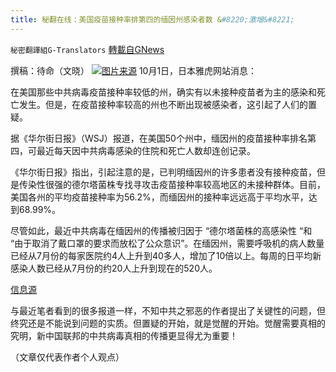 ```yaml
---
title: 秘翻在线：美国疫苗接种率排第四的缅因州感染者数 &#8220;激增&#8221;
---
```

`秘密翻譯組G-Translators` [轉載自GNews](https://gnews.org/zh-hans/1566509/)

撰稿：待命（文晓）
![](https://assets.gnews.org/wp-content/uploads/2021/10/画像5.png)[图片来源](https://www.rfi.fr/cn/%E4%B8%AD%E5%9B%BD/20200213-%E6%96%B0%E5%86%A0%E8%82%BA%E7%82%8E-%E7%AC%AC%E5%9B%9B%E4%BB%A3%E7%97%85%E6%AF%92%E6%84%9F%E6%9F%93%E5%BC%BA%E9%9C%87%E5%87%BA%E7%8E%B0)
10月1日，日本雅虎网站消息：

在美国那些中共病毒疫苗接种率较低的州，确实有以未接种疫苗者为主的感染和死亡发生。但是，在疫苗接种率较高的州也不断出现被感染者，这引起了人们的置疑。

据《华尔街日报》（WSJ）报道，在美国50个州中，缅因州的疫苗接种率排名第四，可最近每天因中共病毒感染的住院和死亡人数却连创记录。

《华尔街日报》指出，引起注意的是，已判明缅因州的许多患者没有接种疫苗，但是传染性很强的德尔塔菌株专找寻攻击疫苗接种率较高地区的未接种群体。目前，美国各州的平均疫苗接种率为56.2%，而缅因州的接种率远远高于平均水平，达到68.99%。

尽管如此，最近中共病毒在缅因州的传播被归因于 “德尔塔菌株的高感染性 “和 “由于取消了戴口罩的要求而放松了公众意识”。在缅因州，需要呼吸机的病人数量已经从7月份的每家医院约4人上升到40多人，增加了10倍以上。每周的日平均新感染人数已经从7月份的约20人上升到现在的520人。

[信息源](https://news.yahoo.co.jp/articles/5281123c50ab6f19d4c90a423d690f668842be0f)

与最近笔者看到的很多报道一样，不知中共之邪恶的作者提出了关键性的问题，但终究还是不能说到问题的实质。但置疑的开始，就是觉醒的开始。觉醒需要真相的究明，新中国联邦的中共病毒真相的传播更显得尤为重要！

（文章仅代表作者个人观点）
